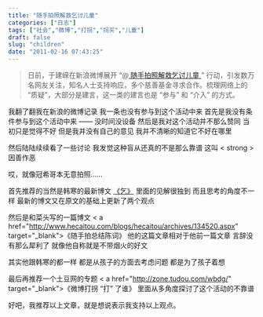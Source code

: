 ```yaml
---
title: "随手拍照解救乞讨儿童"
categories: ["日志"]
tags: ["社会","微博","打拐","拐买","儿童"]
draft: false
slug: "children"
date: "2011-02-16 07:43:25"
---
```


<blockquote > 日前，于建嵘在新浪微博展开 “@<a href="http://t.sina.com.cn/1932619445" target="_blank"> 随手拍照解救乞讨儿童 </a>” 行动，引发数万名网友关注，知名人士支持响应，多个慈善基金寻求合作。梳理网络上的 “质疑”，大部分是建言，这一类的建言也是 “参与” 和 “介入” 的方式。</blockquote > 我翻了翻我在新浪的微博记录
我一条也没有参与到这个活动中来
首先是我没有条件参与到这个活动中来 —— 没时间没设备
然后是我对这个活动并不那么赞同
当初只是觉得不好
但是我并没有自己的意见
我并不清晰的知道它不好在哪里

然后陆陆续续看了一些讨论
我发觉这种盲从还真的不是那么靠谱
这叫 < strong > 因善作恶 </strong>

哎，就像冠希哥本无意拍照……

首先推荐的当然是韩寒的最新博文 <a href="http://blog.sina.com.cn/s/blog_4701280b01017hzx.html" target="_blank">《乞》</a>
里面的见解很独到
而且思考的角度不一样
最新的博文又在原文的基础上更新了两个观点

然后是和菜头写的一篇博文 < a href="http://www.hecaitou.com/blogs/hecaitou/archives/134520.aspx" target="_blank">《随手拍总结陈词》</a>
他的这篇文章相对于他前一篇文章
言辞没有那么犀利了
就像他自称就是不带烟火的好文

其实他跟韩寒的都一样
都是从孩子的方面去考虑问题
都是为了孩子着想

最后再推荐一个土豆网的专题 < a href="http://zone.tudou.com/wbdg/" target="_blank">《微博打拐 “打” 了谁》</a>
里面从多角度探讨了这个活动的不靠谱

好吧，我推荐以上文章，就是想说表示我支持以上观点。

